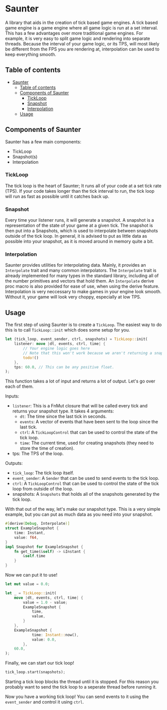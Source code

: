 # Saunter

A library that aids in the creation of tick based game engines.
A tick based game engine is a game engine where all game logic is run at a set interval.
This has a few advantages over more traditional game engines. For example, it is very easy to split game logic and rendering into separate threads.
Because the interval of your game logic, or its TPS, will most likely be different from the FPS you are rendering at, interpolation can be used to keep everything smooth.

## Table of contents
- [Saunter](#saunter)
  - [Table of contents](#table-of-contents)
  - [Components of Saunter](#components-of-saunter)
    - [TickLoop](#tickloop)
    - [Snapshot](#snapshot)
    - [Interpolation](#interpolation)
  - [Usage](#usage)

## Components of Saunter

Saunter has a few main components:
- TickLoop
- Snapshot(s)
- Interpolation

### TickLoop

The tick loop is the heart of Saunter; It runs all of your code at a set tick rate (TPS). If your code takes longer than the tick interval to run, the tick loop will run as fast as possible until it catches back up.

### Snapshot

Every time your listener runs, it will generate a snapshot. A snapshot is a representation of the state of your game at a given tick.
The snapshot is then put into a Snapshots, which is used to interpolate between snapshots outside of the tick loop.
In general, it is advised to put as little data as possible into your snapshot, as it is moved around in memory quite a bit.

### Interpolation

Saunter provides utilities for interpolating data. Mainly, it provides an `Interpolate` trait and many common interpolators. The `Interpolate` trait is already implemented for many types in the standard library, including all of the number primitives and vectors that hold them.
An `Interpolate` derive proc macro is also provided for ease of use, when using the derive feature.
Interpolation is very neccessary to make games in your engine look smooth. Without it, your game will look very choppy, especially at low TPS.

## Usage

The first step of using Saunter is to create a `TickLoop`. The easiest way to do this is to call `TickLoop::init` which does some setup for you.
```rust
let (tick_loop, event_sender, ctrl, snapshots) = TickLoop::init(
    listener: move |dt, events, ctrl, time| {
        // Your engine logic goes here
        // Note that this won't work because we aren't returning a snapshot yet.
        todo!()
    },
    tps: 60.0, // This can be any positive float.
);
```
This function takes a lot of input and returns a lot of output. Let's go over each of them.

Inputs:
- `listener`: This is a FnMut closure that will be called every tick and returns your snapshot type. It takes 4 arguments:
  - `dt`: The time since the last tick in seconds.
  - `events`: A vector of events that have been sent to the loop since the last tick.
  - `ctrl`: A `TickLoopControl` that can be used to control the state of the tick loop.
  - `time`: The current time, used for creating snapshots (they need to store the time of creation).
- tps: The TPS of the loop.
  
Outputs:
- `tick_loop`: The tick loop itself.
- `event_sender`: A `Sender` that can be used to send events to the tick loop.
- `ctrl`: A `TickLoopControl` that can be used to control the state of the tick loop from outside of the loop.
- snapshots: A `Snapshots` that holds all of the snapshots generated by the tick loop.

With that out of the way, let's make our snapshot type. This is a very simple example, but you can put as much data as you need into your snapshot.
```rust
#[derive(Debug, Interpolate)]
struct ExampleSnapshot {
    time: Instant,
    value: f64,
}
impl Snapshot for ExampleSnapshot {
    fn get_time(&self) -> &Instant {
        &self.time
    }
}
```
Now we can put it to use!
```rust
let mut value = 0.0;

let _ = TickLoop::init(
    move |dt, events, ctrl, time| {
        value = 1.0 - value;
        ExampleSnapshot {
            time,
            value,
        }
    },
    ExampleSnapshot {
            time: Instant::now(),
            value: 0.0,
        },
    60.0,
);
```

Finally, we can start our tick loop!
```rust
tick_loop.start(snapshots);
```
Starting a tick loop blocks the thread until it is stopped. For this reason you probably want to send the tick loop to a seperate thread before running it.

Now you have a working tick loop! You can send events to it using the `event_sender` and control it using `ctrl`.